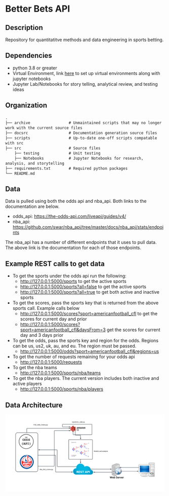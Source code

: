 # Better Bets API

## Description
Repository for quantitatitve methods and data engineering in sports betting.

## Dependencies

- python 3.8 or greater
- Virtual Environment, link [here](https://towardsdatascience.com/creating-and-using-virtual-environment-on-jupyter-notebook-with-python-db3f5afdd56a) to set up virtual environments along with jupyter notebooks
- Jupyter Lab/Notebooks for story telling, analytical review, and testing ideas


## Organization
    .
    ├── archive                 # Unmaintained scripts that may no longer work with the current source files    
    ├── docsrc                  # Documentation generation source files
    ├── scripts                 # Up-to-date one-off scripts compatable with src
    ├── src                     # Source files
        ├── testing             # Unit testing
        ├── Notebooks           # Jupyter Notebooks for research, analysis, and storytelling
    ├── requirements.txt        # Required python packages
    └── README.md
    
## Data
Data is pulled using both the odds api and nba_api. Both links to the documentation are below.
- odds_api: https://the-odds-api.com/liveapi/guides/v4/
- nba_api: https://github.com/swar/nba_api/tree/master/docs/nba_api/stats/endpoints

The nba_api has a number of different endpoints that it uses to pull data. The above link is the
documentation for each of those endpoints.

## Example REST calls to get data

- To get the sports under the odds api run the following:
  - http://127.0.0.1:5000/sports to get the active sports
  - http://127.0.0.1:5000/sports?all=false to get the active sports
  - http://127.0.0.1:5000/sports?all=true to get both active and inactive sports
- To get the scores, pass the sports key that is returned from the above sports call. Example calls below
  - http://127.0.0.1:5000/scores?sport=americanfootball_cfl to get the scores for current day and prior
  - http://127.0.0.1:5000/scores?sport=americanfootball_cfl&daysFrom=3 get the scores for current day and 3 days prior
- To get the odds, pass the sports key and region for the odds. Regions can be us, us2, uk, au, and eu. The region must be passed.
  - http://127.0.0.1:5000/odds?sport=americanfootball_cfl&regions=us
- To get the number of requests remaining for your odds api
  - http://127.0.0.1:5000/requests
- To get the nba teams
  - http://127.0.0.1:5000/sports/nba/teams
- To get the nba players. The current version includes both inactive and active players
  - http://127.0.0.1:5000/sports/nba/players

## Data Architecture
![Data Architecture](src/docsrc/data_arch.png)


